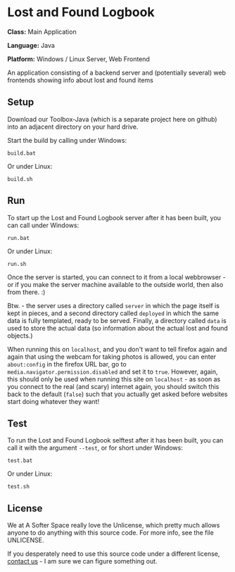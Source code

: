 # Lost and Found Logbook

**Class:** Main Application

**Language:** Java

**Platform:** Windows / Linux Server, Web Frontend

An application consisting of a backend server and (potentially several) web frontends showing info about lost and found items

## Setup

Download our Toolbox-Java (which is a separate project here on github) into an adjacent directory on your hard drive.

Start the build by calling under Windows:

```
build.bat
```

Or under Linux:

```
build.sh
```

## Run

To start up the Lost and Found Logbook server after it has been built, you can call under Windows:

```
run.bat
```

Or under Linux:

```
run.sh
```

Once the server is started, you can connect to it from a local webbrowser - or if you make the server machine available to the outside world, then also from there. :)

Btw. - the server uses a directory called `server` in which the page itself is kept in pieces, and a second directory called `deployed` in which the same data is fully templated, ready to be served.
Finally, a directory called `data` is used to store the actual data (so information about the actual lost and found objects.)

When running this on `localhost`, and you don't want to tell firefox again and again that using the webcam for taking photos is allowed, you can enter `about:config` in the firefox URL bar, go to `media.navigator.permission.disabled` and set it to `true`.
However, again, this should only be used when running this site on `localhost` - as soon as you connect to the real (and scary) internet again, you should switch this back to the default (`false`) such that you actually get asked before websites start doing whatever they want!

## Test

To run the Lost and Found Logbook selftest after it has been built, you can call it with the argument `--test`, or for short under Windows:

```
test.bat
```

Or under Linux:

```
test.sh
```

## License

We at A Softer Space really love the Unlicense, which pretty much allows anyone to do anything with this source code.
For more info, see the file UNLICENSE.

If you desperately need to use this source code under a different license, [contact us](mailto:moya@asofterspace.com) - I am sure we can figure something out.
